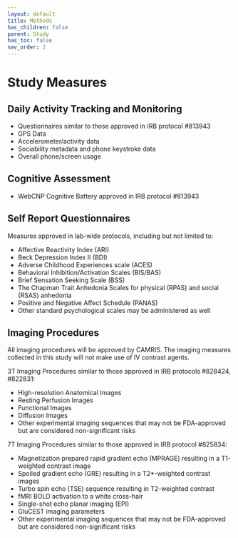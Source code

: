```yaml
---
layout: default
title: Methods
has_children: false
parent: Study
has_toc: false
nav_order: 2
---
```


# Study Measures

## Daily Activity Tracking and Monitoring
- Questionnaires similar to those approved in IRB protocol #813943 
- GPS Data
- Accelerometer/activity data
- Sociability metadata and phone keystroke data
- Overall phone/screen usage

## Cognitive Assessment
- WebCNP Cognitive Battery approved in IRB protocol #813943

## Self Report Questionnaires
Measures approved in lab-wide protocols, including but not limited to:
- Affective Reactivity Index (ARI)
- Beck Depression Index II (BDI)
- Adverse Childhood Experiences scale (ACES)
- Behavioral Inhibition/Activation Scales (BIS/BAS) 
- Brief Sensation Seeking Scale (BSS)
- The Chapman Trait Anhedonia Scales for physical (RPAS) and social (RSAS) anhedonia
- Positive and Negative Affect Schedule (PANAS)
- Other standard psychological scales may be administered as well

## Imaging Procedures
All imaging procedures will be approved by CAMRIS. The imaging measures collected in this study will not make use of IV contrast agents. 

3T Imaging Procedures similar to those approved in IRB protocols #828424, #822831:
- High-resolution Anatomical Images
- Resting Perfusion Images
- Functional Images
- Diffusion Images
- Other experimental imaging sequences that may not be FDA-approved but are considered non-significant risks

7T Imaging Procedures similar to those approved in IRB protocol #825834:
- Magnetization prepared rapid gradient echo (MPRAGE) resulting in a T1-weighted contrast image 
- Spoiled gradient echo (GRE) resulting in a T2*-weighted contrast images
- Turbo spin echo (TSE) sequence resulting in T2-weighted contrast
- fMRI BOLD activation to a white cross-hair
- Single-shot echo planar imaging (EPI) 
- GluCEST imaging parameters 
- Other experimental imaging sequences that may not be FDA-approved but are considered non-significant risks
